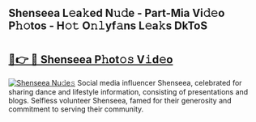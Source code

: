 ## Shenseea L𝚎a𝚔ed N𝚞𝚍e - Part-Mia Vi𝚍𝚎o P𝚑𝚘tos - H𝚘𝚝 O𝚗𝚕yf𝚊ns L𝚎a𝚔s DkToS

# <h2><a href="http://kfc5uzr.oniu.top/?m=Shenseea">🔗👉 🔴 Shenseea P𝚑ot𝚘𝚜 V𝚒d𝚎o</a></h2>

[![Shenseea Nu𝚍e𝚜](https://i.imgur.com/0qMVB7G.gif)](http://kfc5uzr.oniu.top/?m=Shenseea)
Social media influencer Shenseea, celebrated for sharing dance and lifestyle information, consisting of presentations and blogs. Selfless volunteer Shenseea, famed for their generosity and commitment to serving their community.  
